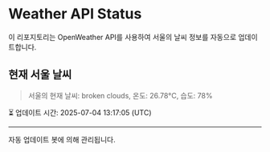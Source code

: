 
# Weather API Status

이 리포지토리는 OpenWeather API를 사용하여 서울의 날씨 정보를 자동으로 업데이트합니다.

## 현재 서울 날씨
> 서울의 현재 날씨: broken clouds, 온도: 26.78°C, 습도: 78%

⏳ 업데이트 시간: 2025-07-04 13:17:05 (UTC)

---
자동 업데이트 봇에 의해 관리됩니다.
